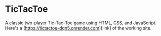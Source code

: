 # TicTacToe
 A classic two-player Tic-Tac-Toe game using HTML, CSS, and JavaScript.
Here's a (https://tictactoe-dqn5.onrender.com)[link] of the working site.
